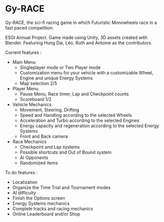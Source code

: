 # Gy-RACE
Gy-RACE, the sci-fi racing game in which Futuristic Monowheels race in a fast paced competition.

ESGI Annual Project.
Game made using Unity, 3D assets created with Blender.
Featuring Hung Dai, Léo, Ruth and Antoine as the contributors.

Current features :
  
  - Main Menu
      - Singleplayer mode or Two Player mode
      - Customization menu for your vehicle with a customizable Wheel, Engine and unique Energy Systems
      - Map selection 2/5
  - Player Menu
      - Pause Menu, Race timer, Lap and Checkpoint counts
      - Scoreboard 1/2
  - Vehicle Mechanics
      - Movement, Steering, Drifting
      - Speed and Handling according to the selected Wheels
      - Acceleration and Turbo according to the selected Engines
      - Energy capacity and regeneration according to the selected Energy Systems
      - Front and Back camera
  - Race Mechanics
      - Checkpoint and Lap systems
      - Possible shortcuts and Out of Bound system
      - AI Opponents
      - Randomized items 
      
To do features :

  - Localization
  - Organize the Time Trial and Tournament modes
  - AI difficulty
  - Finish the Options screen
  - Energy Systems mechanics
  - Complete tracks and racing mechanics
  - Online Leaderboard and/or Shop
  
